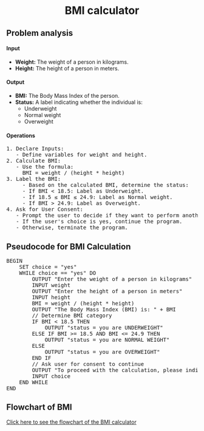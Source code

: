 <a name="readme-top"></a>

<div align="center">
  <h1><b> BMI calculator </b></h1>
  
<html>
<body>
<div align = "left">
<p> <h2> Problem analysis </h2> </p>
<head>
   
</head>
<body> </body>

<h4>Input</h4>
<ul>
    <li><strong>Weight:</strong> The weight of a person in kilograms.</li>
    <li><strong>Height:</strong> The height of a person in meters.</li>
</ul>

<h4>Output</h4>
<ul>
    <li><strong>BMI:</strong> The Body Mass Index of the person.</li>
    <li><strong>Status:</strong> A label indicating whether the individual is:
        <ul>
            <li>Underweight</li>
            <li>Normal weight</li>
            <li>Overweight</li>
        </ul>

</ul>

<h4> Operations </h4>
<pre>
1. Declare Inputs:
   - Define variables for weight and height.
2. Calculate BMI:
   - Use the formula:
     BMI = weight / (height * height)
3. Label the BMI:
     - Based on the calculated BMI, determine the status:
     - If BMI < 18.5: Label as Underweight.
     - If 18.5 ≤ BMI ≤ 24.9: Label as Normal weight.
     - If BMI > 24.9: Label as Overweight.
4. Ask for User Consent:
   - Prompt the user to decide if they want to perform another calculation or terminate the program.
   - If the user's choice is yes, continue the program.
   - Otherwise, terminate the program.
</pre>
</body>
</html>
<h2>Pseudocode for BMI Calculation</h2>
<pre>
BEGIN
    SET choice = "yes"
    WHILE choice == "yes" DO
        OUTPUT "Enter the weight of a person in kilograms"
        INPUT weight
        OUTPUT "Enter the height of a person in meters"
        INPUT height
        BMI = weight / (height * height)
        OUTPUT "The Body Mass Index (BMI) is: " + BMI
        // Determine BMI category
        IF BMI < 18.5 THEN
            OUTPUT "status = you are UNDERWEIGHT"
        ELSE IF BMI >= 18.5 AND BMI <= 24.9 THEN
            OUTPUT "status = you are NORMAL WEIGHT"
        ELSE
            OUTPUT "status = you are OVERWEIGHT"
        END IF
        // Ask user for consent to continue
        OUTPUT "To proceed with the calculation, please indicate your consent by writing yes or pressing any key to terminate the process."
        INPUT choice
    END WHILE
END
</pre>

</body>
</html>
<html>
  <h2> Flowchart of BMI</h2>
  <div align = "left">
  <a href="https://github.com/user-attachments/assets/5706e36f-dd20-46fc-84ad-bd576ffef252" target="_blank">Click here to see the flowchart of the BMI calculator </a>
    
</html>
